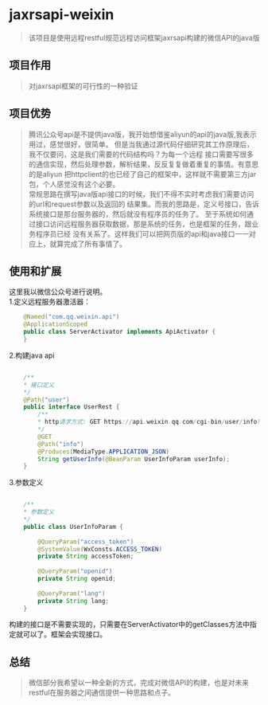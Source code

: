 # jaxrsapi-weixin
>该项目是使用远程restful规范远程访问框架jaxrsapi构建的微信API的java版
## 项目作用
>对jaxrsapi框架的可行性的一种验证
## 项目优势
>腾讯公众号api是不提供java版，我开始想借鉴aliyun的api的java版,我表示用过，感觉很好，很简单。
但是当我通过源代码仔细研究其工作原理后，我不仅要问，这是我们需要的代码结构吗？为每一个远程
接口需要写很多的通信实现，然后处理参数，解析结果，反反复复做着重复的事情。有意思的是aliyun
把httpclient的也已经了自己的框架中，这样就不需要第三方jar包，个人感觉没有这个必要。<br>
常规思路在撰写java版api接口的时候，我们不得不实时考虑我们需要访问的url和request参数以及返回的
结果集。而我的思路是，定义号接口，告诉系统接口是那台服务器的，然后就没有程序员的任务了。
至于系统如何通过接口访问远程服务器获取数据，那是系统的任务，也是框架的任务，跟业务程序员已经
没有关系了。这样我们可以把网页版的api和java接口一一对应上，就算完成了所有事情了。
## 使用和扩展
这里我以微信公众号进行说明。<br>
1.定义远程服务器激活器：<br>

```java
	@Named("com.qq.weixin.api")
	@ApplicationScoped
	public class ServerActivator implements ApiActivator {
	}
```
2.构建java api

```java

	/**
	* 接口定义
	*/
	@Path("user")
	public interface UserRest {
		/**
		* http请求方式: GET https://api.weixin.qq.com/cgi-bin/user/info?access_token=ACCESS_TOKEN&openid=OPENID&lang=zh_CN 
		*/
		@GET
		@Path("info")
		@Produces(MediaType.APPLICATION_JSON)
		String getUserInfo(@BeanParam UserInfoParam userInfo);
	}
```
3.参数定义

```java

	/**
	* 参数定义
	*/
	public class UserInfoParam {
	
		@QueryParam("access_token")
		@SystemValue(WxConsts.ACCESS_TOKEN) 
		private String accessToken;
	
		@QueryParam("openid")
		private String openid;
	
		@QueryParam("lang") 
		private String lang;
	}
```

构建的接口是不需要实现的，只需要在ServerActivator中的getClasses方法中指定就可以了。框架会实现接口。

## 总结
>微信部分我希望以一种全新的方式，完成对微信API的构建，也是对未来restful在服务器之间通信提供一种思路和点子。
